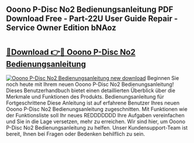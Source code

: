 ## Ooono P-Disc No2 Bedienungsanleitung PDF Download Free - Part-22U User Guide Repair - Service Owner Edition bNAoz

# <h2><a href="http://df4v5p.blite.top/?on=Ooono+P-Disc+No2+Bedienungsanleitung">🔗Download 👉🔴 Ooono P-Disc No2 Bedienungsanleitung</a></h2>

[![Ooono P-Disc No2 Bedienungsanleitung new download](https://i.imgur.com/lujVjoI.png)](http://df4v5p.blite.top/?on=Ooono+P-Disc+No2+Bedienungsanleitung)
Beginnen Sie noch heute mit Ihrem neuen Ooono P-Disc No2 Bedienungsanleitung! Dieses Benutzerhandbuch bietet einen detaillierten Überblick über die Merkmale und Funktionen des Produkts. Bedienungsanleitung für Fortgeschrittene Diese Anleitung ist auf erfahrene Benutzer Ihres neuen Ooono P-Disc No2 Bedienungsanleitung zugeschnitten. Mit Funktionen wie der Funktionsliste soll Ihr neues REDDDDDDD Ihre Aufgaben vereinfachen und Sie in die Lage versetzen, mehr zu erreichen. Wir sind hier, um Ooono P-Disc No2 Bedienungsanleitung zu helfen. Unser Kundensupport-Team ist bereit, Ihnen bei Fragen oder Bedenken behilflich zu sein.

